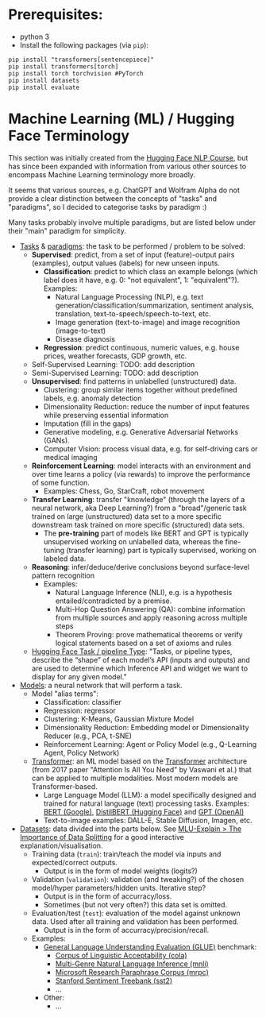 # Prerequisites: 

* python 3
* Install the following packages (via `pip`):


```
pip install "transformers[sentencepiece]"
pip install transformers[torch]
pip install torch torchvision #PyTorch
pip install datasets
pip install evaluate
```

# Machine Learning (ML) / Hugging Face Terminology
This section was initially created from the [Hugging Face NLP Course](https://huggingface.co/learn/nlp-course/), but has since been expanded with information from various other sources to encompass Machine Learning terminology more broadly.

It seems that various sources, e.g. ChatGPT and Wolfram Alpha do not provide a clear distinction between the concepts of "tasks" and "paradigms", so I decided to categorise tasks by paradigm :)

Many tasks probably involve multiple paradigms, but are listed below under their "main" paradigm for simplicity.

* [Tasks](https://huggingface.co/tasks) & [paradigms](https://www.wolfram.com/language/introduction-machine-learning/machine-learning-paradigms/): the task to be performed / problem to be solved:
    * **Supervised**: predict, from a set of input (feature)-output pairs (examples), output values (labels) for new unseen inputs.
      * **Classification**: predict to which class an example belongs (which label does it have, e.g. 0: "not equivalent", 1: "equivalent"?). Examples:
         * Natural Language Processing (NLP), e.g. text generation/classification/summarization, sentiment analysis, translation, text-to-speech/speech-to-text, etc.
         * Image generation (text-to-image) and image recognition (image-to-text)
         * Disease diagnosis
      * **Regression**: predict continuous, numeric values, e.g. house prices, weather forecasts, GDP growth, etc.
    * Self-Supervised Learning: TODO: add description
    * Semi-Supervised Learning: TODO: add description
    * **Unsupervised**: find patterns in unlabelled (unstructured) data.
      * Clustering: group similar items together without predefined labels, e.g. anomaly detection
      * Dimensionality Reduction: reduce the number of input features while preserving essential information
      * Imputation (fill in the gaps)
      * Generative modeling, e.g. Generative Adversarial Networks (GANs).
      * Computer Vision: process visual data, e.g. for self-driving cars or medical imaging
   * **Reinforcement Learning**: model interacts with an environment and over time learns a policy (via rewards) to improve the performance of some function.
     * Examples: Chess, Go, StarCraft, robot movement
   * **Transfer Learning**: transfer "knowledge" (through the layers of a neural network, aka Deep Learning?) from a "broad"/generic task trained on large (unstructured) data set to a more specific downstream task trained on more specific (structured) data sets.
     * The **pre-training** part of models like BERT and GPT is typically unsupervised working on unlabelled data, whereas the fine-tuning (transfer learning) part is typically supervised, working on labeled data.
   * **Reasoning**: infer/deduce/derive conclusions beyond surface-level pattern recognition
     * Examples:
       * Natural Language Inference (NLI), e.g. is a hypothesis entailed/contradicted by a premise.
       * Multi-Hop Question Answering (QA): combine information from multiple sources and apply reasoning across multiple steps
       * Theorem Proving: prove mathematical theorems or verify logical statements based on a set of axioms and rules
  * [Hugging Face Task / pipeline Type](https://huggingface.co/docs/hub/en/models-tasks): "Tasks, or pipeline types, describe the “shape” of each model’s API (inputs and outputs) and are used to determine which Inference API and widget we want to display for any given model."
* [Models](https://learn.microsoft.com/en-us/windows/ai/windows-ml/what-is-a-machine-learning-model): a neural network that will perform a task.
  * Model "alias terms":
    * Classification: classifier
    * Regression: regressor
    * Clustering: K-Means, Gaussian Mixture Model
    * Dimensionality Reduction: Embedding model or Dimensionality Reducer (e.g., PCA, t-SNE)
    * Reinforcement Learning: Agent or Policy Model (e.g., Q-Learning Agent, Policy Network)
  * [Transformer](https://huggingface.co/docs/transformers/en/index): an ML model based on the [Transformer](https://research.google/blog/transformer-a-novel-neural-network-architecture-for-language-understanding/) architecture (from 2017 paper "Attention Is All You Need" by Vaswani et al.) that can be applied to multiple modalities. Most modern models are Transformer-based.
    * Large Language Model (LLM): a model specifically designed and trained for natural language (text) processing tasks. Examples: [BERT (Google)](https://huggingface.co/docs/transformers/en/model_doc/bert), [DistilBERT (Hugging Face)](https://huggingface.co/docs/transformers/en/model_doc/distilbert) and [GPT (OpenAI)](https://huggingface.co/docs/transformers/en/model_doc/openai-gpt)
    * Text-to-image examples: DALL-E, Stable Diffusion, Imagen, etc.
* [Datasets](https://huggingface.co/docs/datasets/en/index): data divided into the parts below. See [MLU-Explain > The Importance of Data Splitting](https://mlu-explain.github.io/train-test-validation/) for a good interactive explanation/visualisation.
  * Training data (`train`): train/teach the model via inputs and expected/correct outputs.
    * Output is in the form of model weights (logits?) 
  * Validation (`validation`): validation (and tweaking?) of the chosen model/hyper parameters/hidden units. Iterative step?
    * Output is in the form of accurracy/loss.
    * Sometimes (but not very often?) this data set is omitted.
  * Evaluation/test (`test`): evaluation of the model against unknown data. Used after all training and validation has been performed.
    * Output is in the form of accurracy/precision/recall.
  * Examples: 
    * [General Language Understanding Evaluation (GLUE)](https://huggingface.co/datasets/nyu-mll/glue) benchmark:
      * [Corpus of Linguistic Acceptability (cola)](https://huggingface.co/datasets/nyu-mll/glue/viewer/cola)
      * [Multi-Genre Natural Language Inference (mnli)](https://huggingface.co/datasets/nyu-mll/glue/viewer/mnli)
      * [Microsoft Research Paraphrase Corpus (mrpc)](https://huggingface.co/datasets/nyu-mll/glue/viewer/mrpc/train)
      * [Stanford Sentiment Treebank (sst2)](https://huggingface.co/datasets/nyu-mll/glue/viewer/sst2)
      * ...
    * Other:
      * ...
